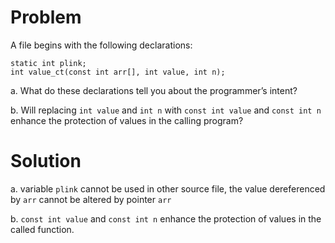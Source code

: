 # Problem
A file begins with the following declarations: 
```
static int plink;
int value_ct(const int arr[], int value, int n);
```
a. What do these declarations tell you about the programmer’s intent?

b. Will replacing `int value` and `int n` with `const int value` and `const int n`
enhance the protection of values in the calling program?

# Solution
a.
variable `plink` cannot be used in other source file, the value dereferenced by `arr` cannot be altered by pointer `arr`

b. `const int value` and `const int n` enhance the protection of values in the called function.
